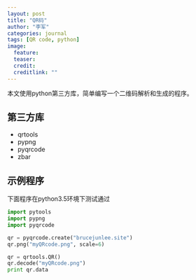 ```yaml
---
layout: post
title: "QR码"
author: "李军"
categories: journal
tags: [QR code, python]
image:
  feature: 
  teaser: 
  credit: 
  creditlink: ""
---
```


本文使用python第三方库，简单编写一个二维码解析和生成的程序。

## 第三方库
+ qrtools
+ pypng
+ pyqrcode
+ zbar

## 示例程序
下面程序在python3.5环境下测试通过

```python
import pytools
import pypng
import pyqrcode

qr = pyqrcode.create("brucejunlee.site")
qr.png("myQRcode.png", scale=6)

qr = qrtools.QR()
qr.decode("myQRcode.png")
print qr.data
```
